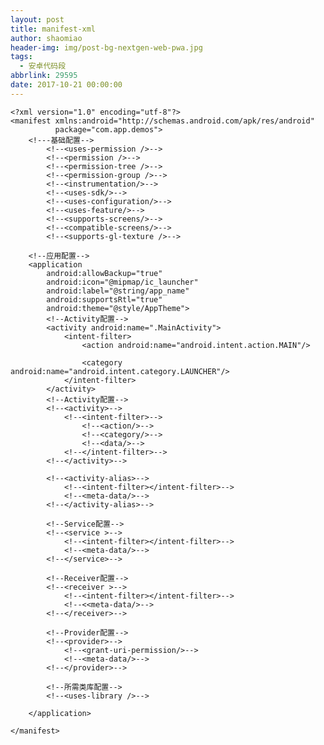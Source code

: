 ```yaml
---
layout: post
title: manifest-xml
author: shaomiao
header-img: img/post-bg-nextgen-web-pwa.jpg
tags:
  - 安卓代码段
abbrlink: 29595
date: 2017-10-21 00:00:00
---
```

	<?xml version="1.0" encoding="utf-8"?>
	<manifest xmlns:android="http://schemas.android.com/apk/res/android"
			  package="com.app.demos">
		<!---基础配置-->
			<!--<uses-permission />-->
			<!--<permission />-->
			<!--<permission-tree />-->
			<!--<permission-group />-->
			<!--<instrumentation/>-->
			<!--<uses-sdk/>-->
			<!--<uses-configuration/>-->
			<!--<uses-feature/>-->
			<!--<supports-screens/>-->
			<!--<compatible-screens/>-->
			<!--<supports-gl-texture />-->

		<!--应用配置-->
		<application
			android:allowBackup="true"
			android:icon="@mipmap/ic_launcher"
			android:label="@string/app_name"
			android:supportsRtl="true"
			android:theme="@style/AppTheme">
			<!--Activity配置-->
			<activity android:name=".MainActivity">
				<intent-filter>
					<action android:name="android.intent.action.MAIN"/>

					<category android:name="android.intent.category.LAUNCHER"/>
				</intent-filter>
			</activity>
			<!--Activity配置-->
			<!--<activity>-->
				<!--<intent-filter>-->
					<!--<action/>-->
					<!--<category/>-->
					<!--<data/>-->
				<!--</intent-filter>-->
			<!--</activity>-->

			<!--<activity-alias>-->
				<!--<intent-filter></intent-filter>-->
				<!--<meta-data/>-->
			<!--</activity-alias>-->

			<!--Service配置-->
			<!--<service >-->
				<!--<intent-filter></intent-filter>-->
				<!--<meta-data/>-->
			<!--</service>-->

			<!--Receiver配置-->
			<!--<receiver >-->
				<!--<intent-filter></intent-filter>-->
				<!--<<meta-data/>-->
			<!--</receiver>-->

			<!--Provider配置-->
			<!--<provider>-->
				<!--<grant-uri-permission/>-->
				<!--<meta-data/>-->
			<!--</provider>-->

			<!--所需类库配置-->
			<!--<uses-library />-->

		</application>

	</manifest>
